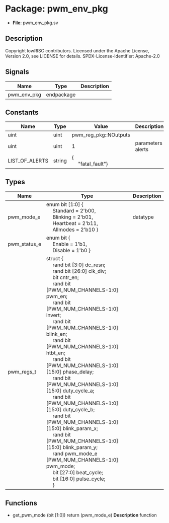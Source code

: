 # Package: pwm_env_pkg

- **File**: pwm_env_pkg.sv
## Description

Copyright lowRISC contributors.
 Licensed under the Apache License, Version 2.0, see LICENSE for details.
 SPDX-License-Identifier: Apache-2.0
 

## Signals

| Name        | Type       | Description |
| ----------- | ---------- | ----------- |
| pwm_env_pkg | endpackage |             |
## Constants

| Name           | Type   | Value                                               | Description        |
| -------------- | ------ | --------------------------------------------------- | ------------------ |
| uint           | uint   | pwm_reg_pkg::NOutputs                               |                    |
| uint           | uint   | 1                                                   | parameters alerts  |
| LIST_OF_ALERTS | string | {<br><span style="padding-left:20px">"fatal_fault"} |                    |
## Types

| Name         | Type                                                                                                                                                                                                                                                                                                                                                                                                                                                                                                                                                                                                                                                                                                                                                                                                                                                                                                                                                                                                                                                                                                                                                                                                                                                                                                                       | Description |
| ------------ | -------------------------------------------------------------------------------------------------------------------------------------------------------------------------------------------------------------------------------------------------------------------------------------------------------------------------------------------------------------------------------------------------------------------------------------------------------------------------------------------------------------------------------------------------------------------------------------------------------------------------------------------------------------------------------------------------------------------------------------------------------------------------------------------------------------------------------------------------------------------------------------------------------------------------------------------------------------------------------------------------------------------------------------------------------------------------------------------------------------------------------------------------------------------------------------------------------------------------------------------------------------------------------------------------------------------------- | ----------- |
| pwm_mode_e   | enum bit [1:0] {<br><span style="padding-left:20px">     Standard  = 2'b00,<br><span style="padding-left:20px">     Blinking  = 2'b01,<br><span style="padding-left:20px">     Heartbeat = 2'b11,<br><span style="padding-left:20px">     Allmodes  = 2'b10   }                                                                                                                                                                                                                                                                                                                                                                                                                                                                                                                                                                                                                                                                                                                                                                                                                                                                                                                                                                                                                                                            | datatype    |
| pwm_status_e | enum bit {<br><span style="padding-left:20px">     Enable  = 1'b1,<br><span style="padding-left:20px">     Disable = 1'b0   }                                                                                                                                                                                                                                                                                                                                                                                                                                                                                                                                                                                                                                                                                                                                                                                                                                                                                                                                                                                                                                                                                                                                                                                              |             |
| pwm_regs_t   | struct {<br><span style="padding-left:20px">          rand bit [3:0] dc_resn;<br><span style="padding-left:20px">     rand bit [26:0] clk_div;<br><span style="padding-left:20px">     bit cntr_en;<br><span style="padding-left:20px">          rand bit [PWM_NUM_CHANNELS-1:0] pwm_en;<br><span style="padding-left:20px">          rand bit [PWM_NUM_CHANNELS-1:0] invert;<br><span style="padding-left:20px">          rand bit [PWM_NUM_CHANNELS-1:0] blink_en;<br><span style="padding-left:20px">     rand bit [PWM_NUM_CHANNELS-1:0] htbt_en;<br><span style="padding-left:20px">     rand bit [PWM_NUM_CHANNELS-1:0][15:0] phase_delay;<br><span style="padding-left:20px">          rand bit [PWM_NUM_CHANNELS-1:0][15:0] duty_cycle_a;<br><span style="padding-left:20px">     rand bit [PWM_NUM_CHANNELS-1:0][15:0] duty_cycle_b;<br><span style="padding-left:20px">          rand bit [PWM_NUM_CHANNELS-1:0][15:0] blink_param_x;<br><span style="padding-left:20px">     rand bit [PWM_NUM_CHANNELS-1:0][15:0] blink_param_y;<br><span style="padding-left:20px">          rand pwm_mode_e [PWM_NUM_CHANNELS-1:0] pwm_mode;<br><span style="padding-left:20px">          bit [27:0] beat_cycle;<br><span style="padding-left:20px">       bit [16:0] pulse_cycle;<br><span style="padding-left:20px">     } |             |
## Functions
- get_pwm_mode <font id="function_arguments">(bit [1:0])</font> <font id="function_return">return (pwm_mode_e)</font>
**Description**
function

